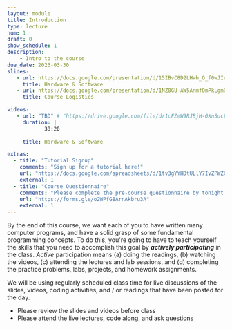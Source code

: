 ```yaml
---
layout: module
title: Introduction
type: lecture
num: 1
draft: 0
show_schedule: 1
description:
    - Intro to the course
due_date: 2023-03-30
slides:
   - url: https://docs.google.com/presentation/d/15IBvC8D2LHwh_O_f0wJIr3p0K6SeU8XU/edit?usp=sharing&ouid=117551212520532352302&rtpof=true&sd=true 
     title: Hardware & Software
   - url: https://docs.google.com/presentation/d/1NZ0GU-AW5AnmfOmPkLgmQoShn4ohZXBE/edit?usp=sharing&ouid=117551212520532352302&rtpof=true&sd=true
     title: Course Logistics

videos:
   - url: "TBD" # "https://drive.google.com/file/d/1cFZmW9RJBjH-0XnSucVhEuF3a6VfoeMn/view?usp=sharing"
     duration: |
            38:20
        
     title: Hardware & Software

extras:
  - title: "Tutorial Signup"
    comments: "Sign up for a tutorial here!"
    url: "https://docs.google.com/spreadsheets/d/1tv3gYYHDtULlY7IvZPWZCx3A1lr_dCSsFWEizK5VWW8/edit?usp=sharing"
    external: 1
  - title: "Course Questionnaire"
    comments: "Please complete the pre-course questionnaire by tonight (3/31)!"
    url: "https://forms.gle/o2WPfG8ArnAkbru3A"
    external: 1
---
```



By the end of this course, we want each of you to have written many computer programs, and have a solid grasp of some fundamental programming concepts. To do this, you're going to have to teach yourself the skills that you need to accomplish this goal by ***actively participating*** in the class. *Active* participation means (a) doing the readings, (b) watching the videos, (c) attending the lectures and lab sessions, and (d) completing the practice problems, labs, projects, and homework assignments.

We will be using regularly scheduled class time for live discussions of the slides, videos, coding activities, and / or readings that have been posted for the day.
* Please review the slides and videos before class
* Please attend the live lectures, code along, and ask questions
